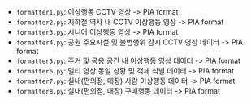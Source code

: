 - `formatter1.py`: 이상행동 CCTV 영상 -> PIA format
- `formatter2.py`: 지하철 역사 내 CCTV 이상행동 영상 -> PIA format
- `formatter3.py`: 시니어 이상행동 영상 -> PIA format
- `formatter4.py`: 공원 주요시설 및 불법행위 감시 CCTV 영상 데이터 -> PIA format
- `formatter5.py`: 주거 및 공용 공간 내 이상행동 영상 데이터 -> PIA format
- `formatter6.py`: 멀티 영상 동일 상황 및 객체 식별 데이터 -> PIA format
- `formatter7.py`: 실내(편의점, 매장) 사람 이상행동 데이터 -> PIA format
- `formatter8.py`: 실내(편의점, 매장) 구매행동 데이터 -> PIA format